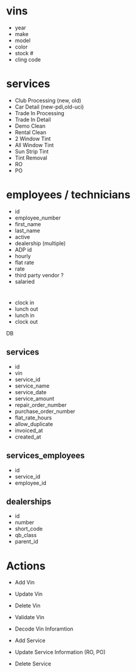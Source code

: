 # vins
- year
- make
- model
- color
- stock #
- cling code


# services 
- Club Processing (new, old)
- Car Detail (new-pdi,old-uci)
- Trade In Processing
- Trade In Detail
- Demo Clean
- Rental Clean
- 2 Window Tint
- All Window Tint
- Sun Strip Tint
- Tint Removal
- RO
- PO


# employees / technicians
- id
- employee_number
- first_name
- last_name
- active
- dealership (multiple)
- ADP id
- hourly
- flat rate
- rate 
- third party vendor ? 
- salaried 


#
- clock in
- lunch out
- lunch in
- clock out


DB

## services
- id
- vin
- service_id
- service_name
- service_date
- service_amount
- repair_order_number
- purchase_order_number
- flat_rate_hours
- allow_duplicate
- invoiced_at
- created_at

## services_employees
- id
- service_id
- employee_id

## dealerships
- id
- number
- short_code
- qb_class
- parent_id


# Actions 
- Add Vin
- Update Vin
- Delete Vin
- Validate Vin
- Decode Vin Inforamtion 


- Add Service 
- Update Service Information (RO, PO)
- Delete Service
